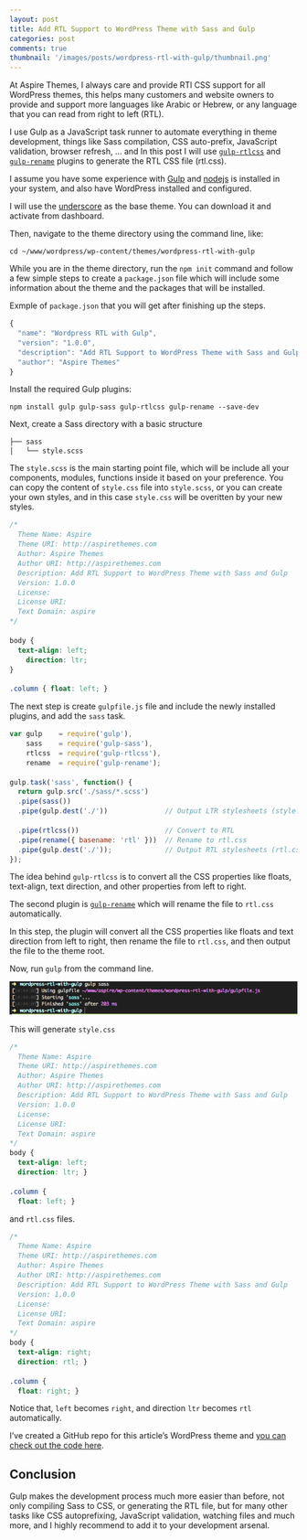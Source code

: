 ```yaml
---
layout: post
title: Add RTL Support to WordPress Theme with Sass and Gulp
categories: post
comments: true
thumbnail: '/images/posts/wordpress-rtl-with-gulp/thumbnail.png'
---
```


At Aspire Themes, I always care and provide RTl CSS support for all WordPress themes, this helps many customers and website owners to provide and support more languages like Arabic or Hebrew, or any language that you can read from right to left (RTL).

I use Gulp as a JavaScript task runner to automate everything in theme development, things like Sass compilation, CSS auto-prefix, JavaScript validation, browser refresh, ... and In this post I will use [`gulp-rtlcss`](https://www.npmjs.com/package/gulp-rtlcss) and [`gulp-rename`](https://www.npmjs.com/package/gulp-rename) plugins to generate the RTL CSS file (rtl.css).

I assume you have some experience with [Gulp](http://gulpjs.com/) and [nodejs](https://nodejs.org/en/) is installed in your system, and also have WordPress installed and configured.

I will use the [underscore](http://underscores.me/) as the base theme. You can download it and activate from dashboard.

Then, navigate to the theme directory using the command line, like:

```
cd ~/www/wordpress/wp-content/themes/wordpress-rtl-with-gulp
```

While you are in the theme directory, run the `npm init` command and follow a few simple steps to create a `package.json` file which will include some information about the theme and the packages that will be installed.

Exmple of `package.json` that you will get after finishing up the steps.

```js
{
  "name": "Wordpress RTL with Gulp",
  "version": "1.0.0",
  "description": "Add RTL Support to WordPress Theme with Sass and Gulp",
  "author": "Aspire Themes"
}
```

Install the required Gulp plugins:

```
npm install gulp gulp-sass gulp-rtlcss gulp-rename --save-dev
```

Next,  create a Sass directory with a basic structure

```
├── sass
│   └── style.scss
```

The `style.scss` is the main starting point file, which will be include all your components, modules, functions inside it based on your preference.  You can copy the content of `style.css` file into `style.scss`, or you can create your own styles, and in this case `style.css` will be overitten by your new styles.

```css
/*
  Theme Name: Aspire
  Theme URI: http://aspirethemes.com
  Author: Aspire Themes
  Author URI: http://aspirethemes.com
  Description: Add RTL Support to WordPress Theme with Sass and Gulp
  Version: 1.0.0
  License:
  License URI:
  Text Domain: aspire
*/

body {
  text-align: left;
	direction: ltr;
}

.column { float: left; }
```

The next step is create `gulpfile.js` file and include the newly installed plugins, and add the `sass` task.

```js
var gulp    = require('gulp'),
    sass    = require('gulp-sass'),
    rtlcss  = require('gulp-rtlcss'),
    rename  = require('gulp-rename');

gulp.task('sass', function() {
  return gulp.src('./sass/*.scss')
  .pipe(sass())
  .pipe(gulp.dest('./'))              // Output LTR stylesheets (style.css)

  .pipe(rtlcss())                     // Convert to RTL
  .pipe(rename({ basename: 'rtl' }))  // Rename to rtl.css
  .pipe(gulp.dest('./'));             // Output RTL stylesheets (rtl.css)
});
```

The idea behind `gulp-rtlcss` is to convert all the CSS properties like floats, text-align, text direction, and other properties from left to right.

The second plugin is [`gulp-rename`](https://www.npmjs.com/package/gulp-rename) which will rename the file to `rtl.css` automatically.

In this step, the plugin will convert all the CSS properties like floats and text direction from left to right, then rename the file to `rtl.css`, and then output the file to the theme root.

Now, run `gulp` from the command line.

![gulp-rtl-command](/images/posts/wordpress-rtl-with-gulp/gulp-rtl.png)

This will generate `style.css`

```css
/*
  Theme Name: Aspire
  Theme URI: http://aspirethemes.com
  Author: Aspire Themes
  Author URI: http://aspirethemes.com
  Description: Add RTL Support to WordPress Theme with Sass and Gulp
  Version: 1.0.0
  License:
  License URI:
  Text Domain: aspire
*/
body {
  text-align: left;
  direction: ltr; }

.column {
  float: left; }
```

and `rtl.css` files.

```css
/*
  Theme Name: Aspire
  Theme URI: http://aspirethemes.com
  Author: Aspire Themes
  Author URI: http://aspirethemes.com
  Description: Add RTL Support to WordPress Theme with Sass and Gulp
  Version: 1.0.0
  License:
  License URI:
  Text Domain: aspire
*/
body {
  text-align: right;
  direction: rtl; }

.column {
  float: right; }
```

Notice that, `left` becomes `right`, and direction `ltr` becomes `rtl` automatically.

I’ve created a GitHub repo for this article’s WordPress theme and [you can check out the code here](https://github.com/aspirethemes/wordpress-rtl-with-gulp).

## Conclusion

Gulp makes the development process much more easier than before, not only compiling Sass to CSS, or generating the RTL file, but for many other tasks like CSS autoprefixing, JavaScript validation, watching files and much more, and I highly recommend to add it to your development arsenal.